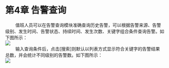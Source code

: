 # 第4章    告警查询
　　 值班人员可以在告警查询模块准确查询历史告警，可以根据告警来源、告警级别、发生时间、告警状态、持续时间、发生次数、关键字组合条件查询告警。如下图所示：  
![](图26.jpeg)   
　　 输入查询条件后，点击[搜索]则默认以列表方式显示符合关键字的告警结果总数，并会统计不同级别的告警数。如下图所示：  
![](图27.jpeg)   
